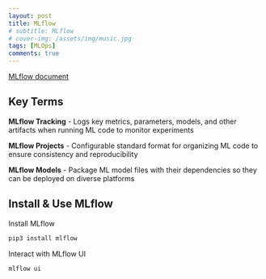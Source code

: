 ```yaml
---
layout: post
title: MLflow
# subtitle: MLflow
# cover-img: /assets/img/music.jpg
tags: [MLOps]
comments: true
---
```


[MLflow document](https://mlflow.org/docs/latest/introduction/index.html)

## Key Terms

**MLflow Tracking** - Logs key metrics, parameters, models, and other artifacts when running ML code to monitor experiments

**MLflow Projects** - Configurable standard format for organizing ML code to ensure consistency and reproducibility

**MLflow Models** - Package ML model files with their dependencies so they can be deployed on diverse platforms

## Install & Use MLflow

Install MLflow
```python
pip3 install mlflow
```

Interact with MLflow UI
```python
mlflow ui
```
